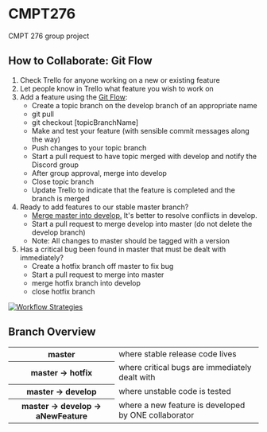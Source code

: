 # CMPT276
CMPT 276 group project

## How to Collaborate: Git Flow

<ol>
<li>Check Trello for anyone working on a new or existing feature</li>
<li>Let people know in Trello what feature you wish to work on</li>
<li>Add a feature using the <a href=https://git-scm.com/book/en/v2/Git-Branching-Branching-Workflows>Git Flow</a>:
    <ul>
    <li>Create a topic branch on the develop branch of an appropriate name</li>
    <li>git pull</li>
    <li>git checkout [topicBranchName]</li>
    <li>Make and test your feature (with sensible commit messages along the way)</li>
    <li>Push changes to your topic branch</li>
    <li>Start a pull request to have topic merged with develop and notify the Discord group</li>
    <li>After group approval, merge into develop</li>
    <li>Close topic branch</li>
    <li>Update Trello to indicate that the feature is completed and the branch is merged</li>
    </ul>
</li>
<li>Ready to add features to our stable master branch?
    <ul>
    <li><a href =https://stackoverflow.com/questions/14168677/merge-development-branch-with-master>Merge master into develop.</a> It's better to resolve conflicts in develop.</li>
    <li>Start a pull request to merge develop into master (do not delete the develop branch)</li>
    <li>Note: All changes to master should be tagged with a version</li>
    </ul>
</li>
<li>Has a critical bug been found in master that must be dealt with immediately?
    <ul>
        <li>Create a hotfix branch off master to fix bug</li>
        <li>Start a pull request to merge into master</li>
        <li>merge hotfix branch into develop</li>
        <li>close hotfix branch</li>
    </ul>
</li>
</ol>

[![Workflow Strategies](http://img.youtube.com/vi/aJnFGMclhU8/0.jpg)](https://youtu.be/aJnFGMclhU8?t=194)

## Branch Overview
<table>
    <tr>
        <th>master</th>
        <td>where stable release code lives</td>
    </tr>
    <tr>
        <th>master -> hotfix</th>
        <td>where critical bugs are immediately dealt with</td>
    </tr>
    <tr>
        <th>master -> develop</th>
        <td>where unstable code is tested</td>
    </tr>
    <tr>
        <th>master -> develop -> aNewFeature</th>
        <td>where a new feature is developed by ONE collaborator</td>
    </tr>
</table>
